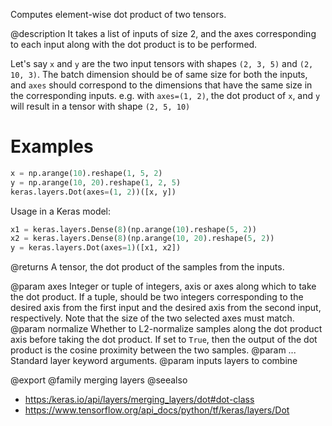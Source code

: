 Computes element-wise dot product of two tensors.

@description
It takes a list of inputs of size 2, and the axes
corresponding to each input along with the dot product
is to be performed.

Let's say `x` and `y` are the two input tensors with shapes
`(2, 3, 5)` and `(2, 10, 3)`. The batch dimension should be
of same size for both the inputs, and `axes` should correspond
to the dimensions that have the same size in the corresponding
inputs. e.g. with `axes=(1, 2)`, the dot product of `x`, and `y`
will result in a tensor with shape `(2, 5, 10)`

# Examples
```python
x = np.arange(10).reshape(1, 5, 2)
y = np.arange(10, 20).reshape(1, 2, 5)
keras.layers.Dot(axes=(1, 2))([x, y])
```

Usage in a Keras model:

```python
x1 = keras.layers.Dense(8)(np.arange(10).reshape(5, 2))
x2 = keras.layers.Dense(8)(np.arange(10, 20).reshape(5, 2))
y = keras.layers.Dot(axes=1)([x1, x2])
```

@returns
    A tensor, the dot product of the samples from the inputs.

@param axes Integer or tuple of integers, axis or axes along which to
    take the dot product. If a tuple, should be two integers
    corresponding to the desired axis from the first input and the
    desired axis from the second input, respectively. Note that the
    size of the two selected axes must match.
@param normalize Whether to L2-normalize samples along the dot product axis
    before taking the dot product. If set to `True`, then
    the output of the dot product is the cosine proximity
    between the two samples.
@param ... Standard layer keyword arguments.
@param inputs layers to combine

@export
@family merging layers
@seealso
+ <https:/keras.io/api/layers/merging_layers/dot#dot-class>
+ <https://www.tensorflow.org/api_docs/python/tf/keras/layers/Dot>
